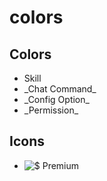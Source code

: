 # colors

## Colors

* Skill
* \_Chat Command\_
* \_Config Option\_
* \_Permission\_

## Icons

* ![$](https://github.com/xXKeyleXx/MyPet-Wiki/tree/07680434e1278c970819d5e9518888598106688b/wiki/images/premium.gif) Premium

